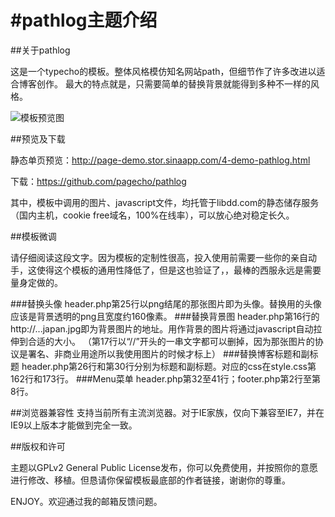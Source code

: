 #pathlog主题介绍
=======
##关于pathlog

这是一个typecho的模板。整体风格模仿知名网站path，但细节作了许多改进以适合博客创作。
最大的特点就是，只需要简单的替换背景就能得到多种不一样的风格。

![模板预览图](http://page-attach.stor.sinaapp.com/3191005743.png "模板预览")

##预览及下载

静态单页预览：http://page-demo.stor.sinaapp.com/4-demo-pathlog.html

下载：https://github.com/pagecho/pathlog

其中，模板中调用的图片、javascript文件，均托管于libdd.com的静态储存服务（国内主机，cookie free域名，100%在线率），可以放心绝对稳定长久。

##模板微调

请仔细阅读这段文字。因为模板的定制性很高，投入使用前需要一些你的亲自动手，这使得这个模板的通用性降低了，但是这也验证了，，最棒的西服永远是需要量身定做的。

###替换头像
header.php第25行以png结尾的那张图片即为头像。替换用的头像应该是背景透明的png且宽度约160像素。
###替换背景图
header.php第16行的http://...japan.jpg即为背景图片的地址。用作背景的图片将通过javascript自动拉伸到合适的大小。
（第17行以“//”开头的一串文字都可以删掉，因为那张图片的协议是署名、非商业用途所以我使用图片的时候才标上）
###替换博客标题和副标题
header.php第26行和第30行分别为标题和副标题。对应的css在style.css第162行和173行。
###Menu菜单
header.php第32至41行；footer.php第2行至第8行。

##浏览器兼容性
支持当前所有主流浏览器。对于IE家族，仅向下兼容至IE7，并在IE9以上版本才能做到完全一致。

##版权和许可

主题以GPLv2 General Public License发布，你可以免费使用，并按照你的意愿进行修改、移植。但恳请你保留模板最底部的作者链接，谢谢你的尊重。

ENJOY。欢迎通过我的邮箱反馈问题。
